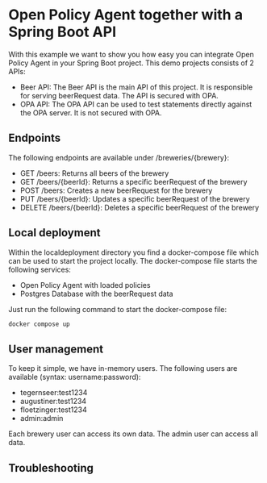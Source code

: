 # Open Policy Agent together with a Spring Boot API

With this example we want to show you how easy you can integrate Open Policy Agent in your Spring Boot project. This demo projects consists of 2 APIs:
- Beer API: The Beer API is the main API of this project. It is responsible for serving beerRequest data. The API is secured with OPA.
- OPA API: The OPA API can be used to test statements directly against the OPA server. It is not secured with OPA.

## Endpoints

The following endpoints are available under /breweries/{brewery}:
- GET /beers: Returns all beers of the brewery
- GET /beers/{beerId}: Returns a specific beerRequest of the brewery
- POST /beers: Creates a new beerRequest for the brewery
- PUT /beers/{beerId}: Updates a specific beerRequest of the brewery
- DELETE /beers/{beerId}: Deletes a specific beerRequest of the brewery

## Local deployment

Within the localdeployment directory you find a docker-compose file which can be used to start the project locally. The docker-compose file starts the following services:
- Open Policy Agent with loaded policies
- Postgres Database with the beerRequest data

Just run the following command to start the docker-compose file:
```bash 
docker compose up
```

## User management

To keep it simple, we have in-memory users. The following users are available (syntax: username:password):
- tegernseer:test1234
- augustiner:test1234
- floetzinger:test1234
- admin:admin

Each brewery user can access its own data. The admin user can access all data.

## Troubleshooting